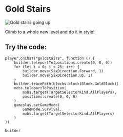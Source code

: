 # Gold Stairs

![Gold stairs going up](/static/mods/gold-stairs.jpg)

Climb to a whole new level and do it in style!

## Try the code:

```blocks
player.onChat("goldstairs", function () {
    builder.teleportTo(positions.create(0, 0, 0))
    for (let i = 0; i < 25; i++) {
        builder.move(SixDirection.Forward, 1)
        builder.move(SixDirection.Up, 1)
    }
    builder.tracePath(blocks.block(Block.GoldBlock))
    mobs.teleportToPosition(
        mobs.target(TargetSelectorKind.AllPlayers),
        positions.create(0, 0, 0)
    )
    gameplay.setGameMode(
        GameMode.Survival,
        mobs.target(TargetSelectorKind.AllPlayers)
    )    
})

```

```package
builder
```